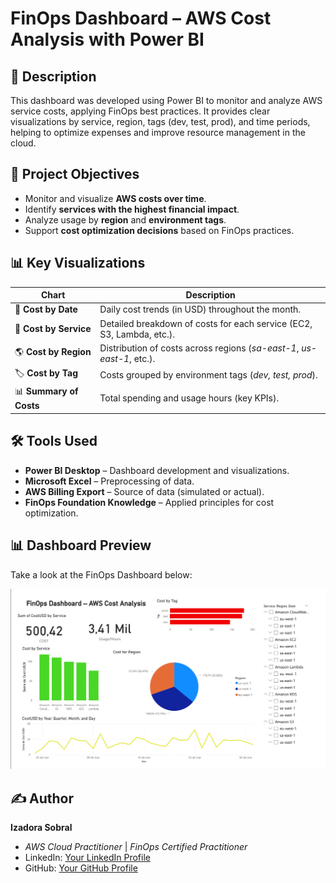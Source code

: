 # FinOps Dashboard – AWS Cost Analysis with Power BI

## 📄 Description
This dashboard was developed using Power BI to monitor and analyze AWS service costs, applying FinOps best practices. It provides clear visualizations by service, region, tags (dev, test, prod), and time periods, helping to optimize expenses and improve resource management in the cloud.

## 🎯 Project Objectives
- Monitor and visualize **AWS costs over time**.
- Identify **services with the highest financial impact**.
- Analyze usage by **region** and **environment tags**.
- Support **cost optimization decisions** based on FinOps practices.

## 📊 Key Visualizations
| **Chart**                | **Description**                                                         |
|--------------------------|-------------------------------------------------------------------------|
| 📅 **Cost by Date**       | Daily cost trends (in USD) throughout the month.                       |
| 🔧 **Cost by Service**    | Detailed breakdown of costs for each service (EC2, S3, Lambda, etc.).  |
| 🌎 **Cost by Region**     | Distribution of costs across regions (*sa-east-1*, *us-east-1*, etc.). |
| 🏷 **Cost by Tag**         | Costs grouped by environment tags (*dev, test, prod*).                 |
| 📊 **Summary of Costs**   | Total spending and usage hours (key KPIs).                             |

## 🛠 Tools Used
- **Power BI Desktop** – Dashboard development and visualizations.
- **Microsoft Excel** – Preprocessing of data.
- **AWS Billing Export** – Source of data (simulated or actual).
- **FinOps Foundation Knowledge** – Applied principles for cost optimization.

## 📊 Dashboard Preview
Take a look at the FinOps Dashboard below:

![Dashboard Preview](images/dashboard-preview.png.png)

## ✍️ Author
**Izadora Sobral**  
- *AWS Cloud Practitioner* | *FinOps Certified Practitioner*  
- LinkedIn: [Your LinkedIn Profile](https://www.linkedin.com)  
- GitHub: [Your GitHub Profile](https://github.com)  
